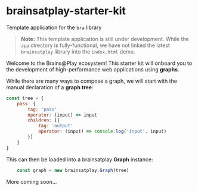 # brainsatplay-starter-kit
 Template application for the `bra` library

> **Note:** This template application is still under development. While the `app` directory is fully-functional, we have not linked the latest `brainsatplay` library into the `index.html` demo.

Welcome to the Brains@Play ecosystem! This starter kit will onboard you to the development of high-performance web applications using **graphs**.

While there are many ways to compose a graph, we will start with the manual declaration of a **graph tree**:

```javascript 
const tree = {
    pass: {
        tag: 'pass'
        operator: (input) => input
        children: [{
            tag: 'output'
            operator: (input) => console.log('input', input)
        }]
    }
}
```

This can then be loaded into a brainsatplay **Graph** instance: 

```javascript
    const graph = new brainsatplay.Graph(tree)
```


More coming soon...
